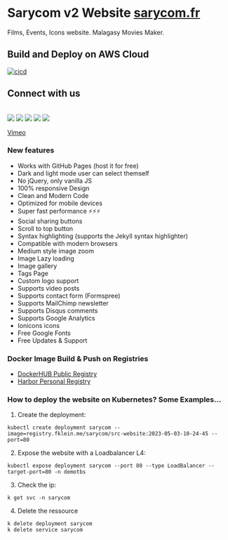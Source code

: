 # Sarycom v2 Website [sarycom.fr](https://www.sarycom.fr)
Films, Events, Icons website. Malagasy Movies Maker.

## Build and Deploy on AWS Cloud

[![cicd](https://github.com/fklein82/sarycom/actions/workflows/cicd.yml/badge.svg)](https://github.com/fklein82/sarycom/actions/workflows/cicd.yml)

## Connect with us
<br>
<a href="https://www.sarycom.fr"><img src="https://img.shields.io/badge/website-000000?style=for-the-badge&logo=About.me&logoColor=white"></a>
<a href="https://www.facebook.com/SRCFims/"><img src="https://img.shields.io/badge/Facebook-1877F2?style=for-the-badge&logo=facebook&logoColor=white"></a>
<a href="https://www.youtube.com/channel/UC0QMJYWWOAJbhZhCK1QSqbQ"><img src="https://img.shields.io/badge/YouTube-FF0000?style=for-the-badge&logo=youtube&logoColor=white"></a>
<a href="https://www.instagram.com/sary.comfilms/"><img src="https://img.shields.io/badge/Instagram-E4405F?style=for-the-badge&logo=instagram&logoColor=white"></a>
<a href="https://www.tiktok.com/@sarycom.films"><img src="https://img.shields.io/badge/TikTok-000000?style=for-the-badge&logo=tiktok&logoColor=white"></a>
<p><a href="https://tv.sarycom.fr">Vimeo</a></p>

### New features

- Works with GitHub Pages (host it for free)
- Dark and light mode user can select themself
- No jQuery, only vanilla JS
- 100% responsive Design
- Clean and Modern Code
- Optimized for mobile devices
- Super fast performance ⚡⚡⚡
- Social sharing buttons
- Scroll to top button
- Syntax highlighting (supports the Jekyll syntax highlighter)
- Compatible with modern browsers
- Medium style image zoom
- Image Lazy loading
- Image gallery
- Tags Page
- Custom logo support
- Supports video posts
- Supports contact form (Formspree)
- Supports MailChimp newsletter
- Supports Disqus comments
- Supports Google Analytics
- Ionicons icons
- Free Google Fonts
- Free Updates & Support

### Docker Image Build & Push on Registries

- <a href="https://hub.docker.com/r/yfke8313/sarycom/tags">DockerHUB Public Registry</a>
- <a href="https://registry.fklein.me/harbor/projects/25/repositories/src-website/artifacts-tab">Harbor Personal Registry</a>

### How to deploy the website on Kubernetes? Some Examples...

1. Create the deployment:
~~~
kubectl create deployment sarycom --image=registry.fklein.me/sarycom/src-website:2023-05-03-10-24-45 --port=80
~~~

2. Expose the website with a Loadbalancer L4:
~~~
kubectl expose deployment sarycom --port 80 --type LoadBalancer --target-port=80 -n demotbs
~~~

3. Check the ip:
~~~
k get svc -n sarycom
~~~

4. Delete the ressource
~~~
k delete deployment sarycom
k delete service sarycom
~~~